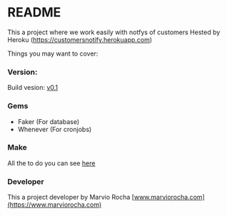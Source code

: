 # README

This a project where we work easily with notfys of customers Hested by Heroku (https://customersnotify.herokuapp.com)

Things you may want to cover:

### Version:

Build vesion: [v0.1](https://github.com/marviorocha/notifycustomers/releases)

### Gems

- Faker (For database)
- Whenever (For cronjobs)

### Make

All the to do you can see [here](https://github.com/marviorocha/notifycustomers/issues/2)

### Developer

This a project developer by Marvio Rocha [www.marviorocha.com](https://www.marviorocha.com)
